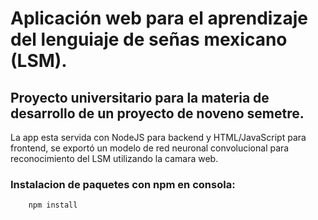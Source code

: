 
# Aplicación web para el aprendizaje del lenguiaje de señas mexicano (LSM).

## Proyecto universitario para la materia de desarrollo de un proyecto de noveno semetre.

La app esta servida con NodeJS para backend y HTML/JavaScript para frontend, se exportó un modelo de red neuronal convolucional para reconocimiento del LSM utilizando la camara web.

### Instalacion de paquetes con npm en consola:
```
    npm install
```